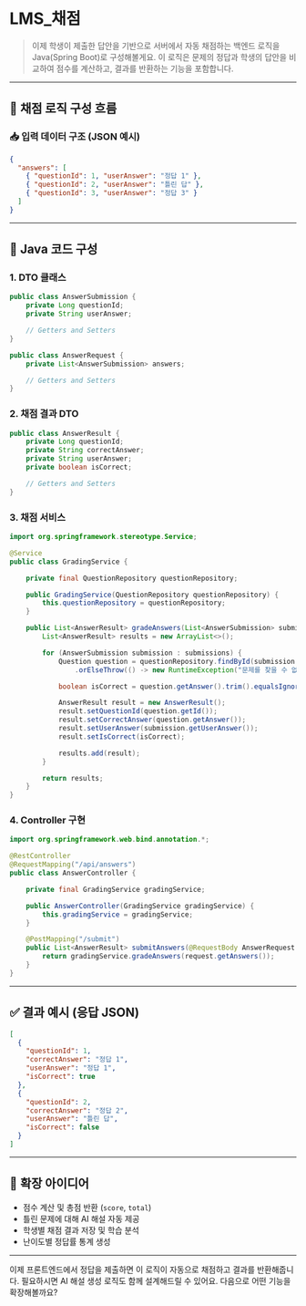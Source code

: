 # LMS_채점 
> 이제 학생이 제출한 답안을 기반으로 서버에서 자동 채점하는 백엔드 로직을 Java(Spring Boot)로 구성해볼게요.
> 이 로직은 문제의 정답과 학생의 답안을 비교하여 점수를 계산하고, 결과를 반환하는 기능을 포함합니다.

---

## 🧠 채점 로직 구성 흐름

### 📥 입력 데이터 구조 (JSON 예시)

```json
{
  "answers": [
    { "questionId": 1, "userAnswer": "정답 1" },
    { "questionId": 2, "userAnswer": "틀린 답" },
    { "questionId": 3, "userAnswer": "정답 3" }
  ]
}
```

---

## 🧩 Java 코드 구성

### 1. DTO 클래스

```java
public class AnswerSubmission {
    private Long questionId;
    private String userAnswer;

    // Getters and Setters
}

public class AnswerRequest {
    private List<AnswerSubmission> answers;

    // Getters and Setters
}
```

### 2. 채점 결과 DTO

```java
public class AnswerResult {
    private Long questionId;
    private String correctAnswer;
    private String userAnswer;
    private boolean isCorrect;

    // Getters and Setters
}
```

### 3. 채점 서비스

```java
import org.springframework.stereotype.Service;

@Service
public class GradingService {

    private final QuestionRepository questionRepository;

    public GradingService(QuestionRepository questionRepository) {
        this.questionRepository = questionRepository;
    }

    public List<AnswerResult> gradeAnswers(List<AnswerSubmission> submissions) {
        List<AnswerResult> results = new ArrayList<>();

        for (AnswerSubmission submission : submissions) {
            Question question = questionRepository.findById(submission.getQuestionId())
                .orElseThrow(() -> new RuntimeException("문제를 찾을 수 없습니다"));

            boolean isCorrect = question.getAnswer().trim().equalsIgnoreCase(submission.getUserAnswer().trim());

            AnswerResult result = new AnswerResult();
            result.setQuestionId(question.getId());
            result.setCorrectAnswer(question.getAnswer());
            result.setUserAnswer(submission.getUserAnswer());
            result.setIsCorrect(isCorrect);

            results.add(result);
        }

        return results;
    }
}
```

### 4. Controller 구현

```java
import org.springframework.web.bind.annotation.*;

@RestController
@RequestMapping("/api/answers")
public class AnswerController {

    private final GradingService gradingService;

    public AnswerController(GradingService gradingService) {
        this.gradingService = gradingService;
    }

    @PostMapping("/submit")
    public List<AnswerResult> submitAnswers(@RequestBody AnswerRequest request) {
        return gradingService.gradeAnswers(request.getAnswers());
    }
}
```

---

## ✅ 결과 예시 (응답 JSON)

```json
[
  {
    "questionId": 1,
    "correctAnswer": "정답 1",
    "userAnswer": "정답 1",
    "isCorrect": true
  },
  {
    "questionId": 2,
    "correctAnswer": "정답 2",
    "userAnswer": "틀린 답",
    "isCorrect": false
  }
]
```

---

## 🚀 확장 아이디어

- 점수 계산 및 총점 반환 (`score`, `total`)
- 틀린 문제에 대해 AI 해설 자동 제공
- 학생별 채점 결과 저장 및 학습 분석
- 난이도별 정답률 통계 생성

---

이제 프론트엔드에서 정답을 제출하면 이 로직이 자동으로 채점하고 결과를 반환해줍니다. 필요하시면 AI 해설 생성 로직도 함께 설계해드릴 수 있어요. 다음으로 어떤 기능을 확장해볼까요?
